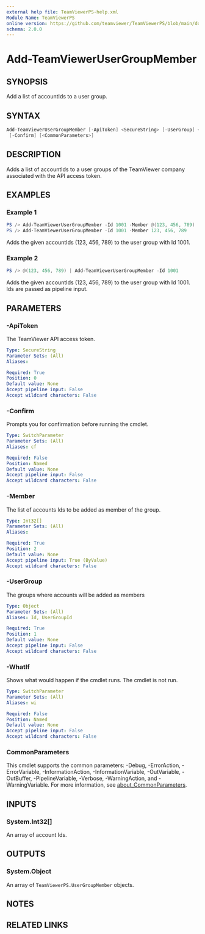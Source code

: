 ```yaml
---
external help file: TeamViewerPS-help.xml
Module Name: TeamViewerPS
online version: https://github.com/teamviewer/TeamViewerPS/blob/main/docs/commands/Add-TeamViewerUserGroupMember.md
schema: 2.0.0
---
```


# Add-TeamViewerUserGroupMember

## SYNOPSIS

Add a list of accountIds to a user group.

## SYNTAX

```powershell
Add-TeamViewerUserGroupMember [-ApiToken] <SecureString> [-UserGroup] <Object> [-Member] <Int32[]> [-WhatIf]
 [-Confirm] [<CommonParameters>]
```

## DESCRIPTION

Adds a list of accountIds to a user groups of the TeamViewer company associated with the API access token.

## EXAMPLES

### Example 1

```powershell
PS /> Add-TeamViewerUserGroupMember -Id 1001 -Member @(123, 456, 789)
PS /> Add-TeamViewerUserGroupMember -Id 1001 -Member 123, 456, 789
```

Adds the given accountIds (123, 456, 789) to the user group with Id 1001.

### Example 2

```powershell
PS /> @(123, 456, 789) | Add-TeamViewerUserGroupMember -Id 1001
```

Adds the given accountIds (123, 456, 789) to the user group with Id 1001.
Ids are passed as pipeline input.

## PARAMETERS

### -ApiToken

The TeamViewer API access token.

```yaml
Type: SecureString
Parameter Sets: (All)
Aliases:

Required: True
Position: 0
Default value: None
Accept pipeline input: False
Accept wildcard characters: False
```

### -Confirm

Prompts you for confirmation before running the cmdlet.

```yaml
Type: SwitchParameter
Parameter Sets: (All)
Aliases: cf

Required: False
Position: Named
Default value: None
Accept pipeline input: False
Accept wildcard characters: False
```

### -Member

The list of accounts Ids to be added as member of the group.

```yaml
Type: Int32[]
Parameter Sets: (All)
Aliases:

Required: True
Position: 2
Default value: None
Accept pipeline input: True (ByValue)
Accept wildcard characters: False
```

### -UserGroup

The groups where accounts will be added as members

```yaml
Type: Object
Parameter Sets: (All)
Aliases: Id, UserGroupId

Required: True
Position: 1
Default value: None
Accept pipeline input: False
Accept wildcard characters: False
```

### -WhatIf

Shows what would happen if the cmdlet runs.
The cmdlet is not run.

```yaml
Type: SwitchParameter
Parameter Sets: (All)
Aliases: wi

Required: False
Position: Named
Default value: None
Accept pipeline input: False
Accept wildcard characters: False
```

### CommonParameters

This cmdlet supports the common parameters: -Debug, -ErrorAction, -ErrorVariable, -InformationAction, -InformationVariable, -OutVariable, -OutBuffer, -PipelineVariable, -Verbose, -WarningAction, and -WarningVariable. For more information, see [about_CommonParameters](http://go.microsoft.com/fwlink/?LinkID=113216).

## INPUTS

### System.Int32[]

An array of account Ids.

## OUTPUTS

### System.Object

An array of `TeamViewerPS.UserGroupMember` objects.

## NOTES

## RELATED LINKS
